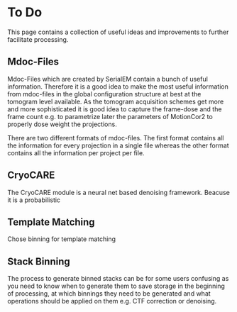 # To Do

This page contains a collection of useful ideas and improvements to further facilitate processing.

## Mdoc-Files

Mdoc-Files which are created by SerialEM contain a bunch of useful information. Therefore it is a good idea to make the most useful information from mdoc-files in the global configuration structure at best at the tomogram level available. As the tomogram acquisition schemes get more and more sophisticated it is good idea to capture the frame-dose and the frame count e.g. to parametrize later the parameters of MotionCor2 to properly dose weight the projections.

There are two different formats of mdoc-files. The first format contains all the information for every projection in a single file whereas the other format contains all the information per project per file.

## CryoCARE

The CryoCARE module is a neural net based denoising framework. Beacuse it is a probabilistic

## Template Matching

Chose binning for template matching 

## Stack Binning

The process to generate binned stacks can be for some users confusing as you need to know when to generate them to save storage in the beginning of processing, at which binnings they need to be generated and what operations should be applied on them e.g. CTF correction or denoising.